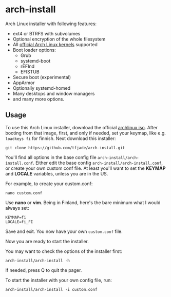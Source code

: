 # arch-install
Arch Linux installer with following features:

* ext4 or BTRFS with subvolumes
* Optional encryption of the whole filesystem
* All [official Arch Linux kernels](https://wiki.archlinux.org/title/Kernel) supported
* Boot loader options:
   * Grub
   * systemd-boot
   * rEFInd
   * EFISTUB
* Secure boot (experimental)
* AppArmor
* Optionally systemd-homed
* Many desktops and window managers
* and many more options.

## Usage
To use this Arch Linux installer, download the official [archlinux iso](https://archlinux.org/download/).
After booting from that image, first, and only if needed, set your keymap, like
e.g. `loadkeys fi` for finnish. Next download this installer:

```
git clone https://github.com/tfjade/arch-install.git
```
You'll find all options in the base config file `arch-install/arch-install.conf`.
Either edit the base config `arch-install/arch-install.conf`, or create your own
custom conf file. At least you'll want to set the **KEYMAP** and **LOCALE**
variables, unless you are in the US.

For example, to create your custom.conf:

```
nano custom.conf
```
Use **nano** or **vim**. Being in Finland, here's the bare minimum what I would
always set:

```
KEYMAP=fi
LOCALE=fi_FI
```
Save and exit.
You now have your own `custom.conf` file.

Now you are ready to start the installer.

You may want to check the options of the installer first:

```
arch-install/arch-install -h
```
If needed, press Q to quit the pager.

To start the installer with your own config file, run:

```
arch-install/arch-install -i custom.conf
```
